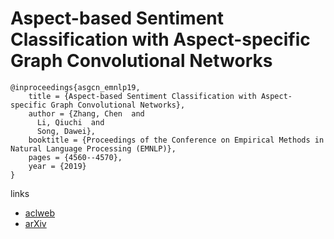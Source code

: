 # Aspect-based Sentiment Classification with Aspect-specific Graph Convolutional Networks

```
@inproceedings{asgcn_emnlp19,
    title = {Aspect-based Sentiment Classification with Aspect-specific Graph Convolutional Networks},
    author = {Zhang, Chen  and
      Li, Qiuchi  and
      Song, Dawei},
    booktitle = {Proceedings of the Conference on Empirical Methods in Natural Language Processing (EMNLP)},
    pages = {4560--4570},
    year = {2019}
}
```

links
- [aclweb](https://www.aclweb.org/anthology/D19-1464/)
- [arXiv](https://arxiv.org/abs/1909.03477)
